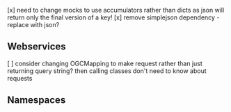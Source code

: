 [x] need to change mocks to use accumulators rather than dicts as json will return only the final version of a key!
[x] remove simplejson dependency - replace with json?

## Webservices

[ ] consider changing OGCMapping to make request rather than just returning query string? then calling classes don't need to know about requests

## Namespaces
